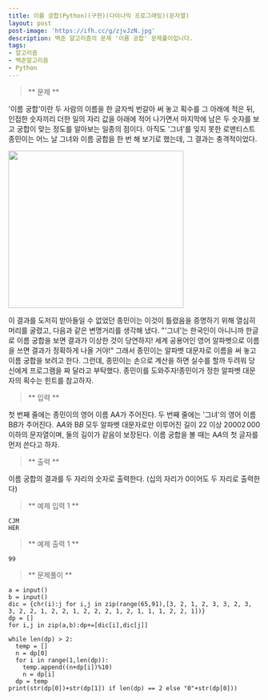 ```yaml
---
title: 이름 궁합(Python)(구현)(다이나믹 프로그래밍)(문자열)
layout: post
post-image: 'https://ifh.cc/g/zjvJzN.jpg'
description: 백준 알고리즘의 문제 '이름 궁합' 문제풀이입니다.
tags:
- 알고리즘
- 백준알고리즘
- Python
---
```



>** 문제 **

'이름 궁합'이란 두 사람의 이름을 한 글자씩 번갈아 써 놓고 획수를 그 아래에 적은 뒤, 인접한 숫자끼리 더한 일의 자리 값을 아래에 적어 나가면서 마지막에 남은 두 숫자를 보고 궁합이 맞는 정도를 알아보는 일종의 점이다.
아직도 '그녀'를 잊지 못한 로맨티스트 종민이는 어느 날 그녀와 이름 궁합을 한 번 해 보기로 했는데, 그 결과는 충격적이었다.

<img alt="" src="https://onlinejudgeimages.s3-ap-northeast-1.amazonaws.com/problem/15312/1.jpg" style="height:314px; width:350px"/>

이 결과를 도저히 받아들일 수 없었던 종민이는 이것이 틀렸음을 증명하기 위해 열심히 머리를 굴렸고, 다음과 같은 변명거리를 생각해 냈다.
"'그녀'는 한국인이 아니니까 한글로 이름 궁합을 보면 결과가 이상한 것이 당연하지! 세계 공용어인 영어 알파벳으로 이름을 쓰면 결과가 정확하게 나올 거야!"
그래서 종민이는 알파벳 대문자로 이름을 써 놓고 이름 궁합을 보려고 한다. 그런데, 종민이는 손으로 계산을 하면 실수를 할까 두려워 당신에게 프로그램을 짜 달라고 부탁했다. 종민이를 도와주자!종민이가 정한 알파벳 대문자의 획수는 힌트를 참고하자.

>** 입력 **

첫 번째 줄에는 종민이의 영어 이름 A$A$가 주어진다.
두 번째 줄에는 '그녀'의 영어 이름 B$B$가 주어진다.
 A$A$와 B$B$ 모두 알파벳 대문자로만 이루어진 길이 2$2$ 이상 2000$2\, 000$ 이하의 문자열이며, 둘의 길이가 같음이 보장된다. 이름 궁합을 볼 때는 A$A$의 첫 글자를 먼저 쓴다고 하자.

>** 출력 **

이름 궁합의 결과를 두 자리의 숫자로 출력한다. (십의 자리가 0이어도 두 자리로 출력한다)

>** 예제 입력 1 **

	CJM
	HER

>** 예제 출력 1 **

	99

>** 문제풀이 **

	a = input()
	b = input()
	dic = {chr(i):j for i,j in zip(range(65,91),[3, 2, 1, 2, 3, 3, 2, 3, 3, 2, 2, 1, 2, 2, 1, 2, 2, 2, 1, 2, 1, 1, 1, 2, 2, 1])}
	dp = []
	for i,j in zip(a,b):dp+=[dic[i],dic[j]]
	
	while len(dp) > 2:
	  temp = []
	  n = dp[0]
	  for i in range(1,len(dp)):
	    temp.append((n+dp[i])%10)
	    n = dp[i]
	  dp = temp
	print(str(dp[0])+str(dp[1]) if len(dp) == 2 else "0"+str(dp[0]))
